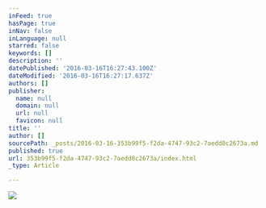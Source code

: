 ```yaml
---
inFeed: true
hasPage: true
inNav: false
inLanguage: null
starred: false
keywords: []
description: ''
datePublished: '2016-03-16T16:27:43.100Z'
dateModified: '2016-03-16T16:27:17.637Z'
authors: []
publisher:
  name: null
  domain: null
  url: null
  favicon: null
title: ''
author: []
sourcePath: _posts/2016-03-16-353b99f5-f2da-4747-93c2-7aedd8c2673a.md
published: true
url: 353b99f5-f2da-4747-93c2-7aedd8c2673a/index.html
_type: Article

---
```

![](https://the-grid-user-content.s3-us-west-2.amazonaws.com/7a1dcd48-b666-4e32-bacf-d49440990ba6.jpg)